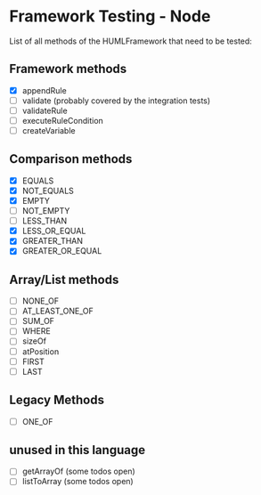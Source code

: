 # Framework Testing - Node

List of all methods of the HUMLFramework that need to be tested:

## Framework methods

- [x] appendRule
- [ ] validate (probably covered by the integration tests)
- [ ] validateRule
- [ ] executeRuleCondition
- [ ] createVariable

## Comparison methods

- [x] EQUALS
- [x] NOT_EQUALS
- [x] EMPTY
- [ ] NOT_EMPTY
- [ ] LESS_THAN
- [x] LESS_OR_EQUAL
- [x] GREATER_THAN
- [x] GREATER_OR_EQUAL

## Array/List methods

- [ ] NONE_OF
- [ ] AT_LEAST_ONE_OF
- [ ] SUM_OF
- [ ] WHERE
- [ ] sizeOf
- [ ] atPosition
- [ ] FIRST
- [ ] LAST

## Legacy Methods

- [ ] ONE_OF

## unused in this language

- [ ] getArrayOf (some todos open)
- [ ] listToArray (some todos open)

